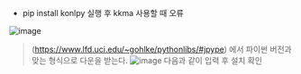 + pip install konlpy 실행 후 kkma 사용할 때 오류

![image](https://user-images.githubusercontent.com/55094745/108663700-7c4aba80-7514-11eb-8e3c-3d834f58b75b.png)


> (https://www.lfd.uci.edu/~gohlke/pythonlibs/#jpype) 에서 파이썬 버전과 맞는 형식으로 다운을 받는다. 
> ![image](https://user-images.githubusercontent.com/55094745/108664328-e021b300-7515-11eb-89d9-c4636ed5f64c.png)
> 다음과 같이 입력 후 설치 확인

